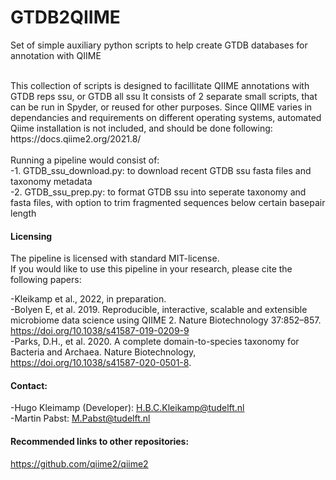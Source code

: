# GTDB2QIIME

Set of simple auxiliary python scripts to help create GTDB databases for annotation with QIIME

<br>
This collection of scripts is designed to facillitate QIIME annotations with GTDB reps ssu, or GTDB all ssu 
It consists of 2 separate small scripts, that can be run in Spyder, or reused for other purposes.
Since QIIME varies in dependancies and requirements on different operating systems, automated Qiime installation is not included,
and should be done following: https://docs.qiime2.org/2021.8/
<br><br>
Running a pipeline would consist of:<br>
-1. GTDB_ssu_download.py: to download recent GTDB ssu fasta files and taxonomy metadata<br>
-2. GTDB_ssu_prep.py: to format GTDB ssu into seperate taxonomy and fasta files, with option to trim fragmented sequences below certain basepair length <br>



#### Licensing

The pipeline is licensed with standard MIT-license. <br>
If you would like to use this pipeline in your research, please cite the following papers: 

-Kleikamp et al., 2022, in preparation.
<br>
-Bolyen E, et al. 2019. Reproducible, interactive, scalable and extensible microbiome data science using QIIME 2. Nature Biotechnology 37:852–857. https://doi.org/10.1038/s41587-019-0209-9
<br>
-Parks, D.H., et al. 2020. A complete domain-to-species taxonomy for Bacteria and Archaea. Nature Biotechnology, https://doi.org/10.1038/s41587-020-0501-8.


#### Contact:
-Hugo Kleimamp (Developer): H.B.C.Kleikamp@tudelft.nl<br> 
-Martin Pabst: M.Pabst@tudelft.nl<br>


#### Recommended links to other repositories:
https://github.com/qiime2/qiime2
